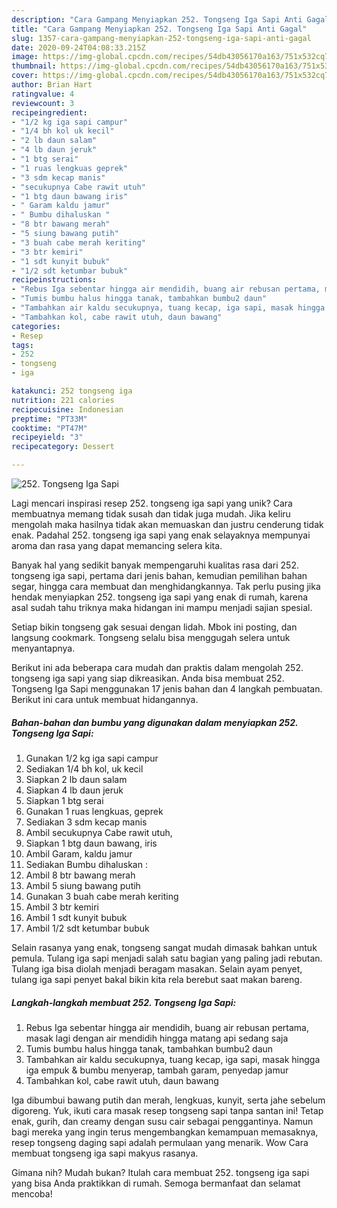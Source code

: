 ```yaml
---
description: "Cara Gampang Menyiapkan 252. Tongseng Iga Sapi Anti Gagal"
title: "Cara Gampang Menyiapkan 252. Tongseng Iga Sapi Anti Gagal"
slug: 1357-cara-gampang-menyiapkan-252-tongseng-iga-sapi-anti-gagal
date: 2020-09-24T04:08:33.215Z
image: https://img-global.cpcdn.com/recipes/54db43056170a163/751x532cq70/252-tongseng-iga-sapi-foto-resep-utama.jpg
thumbnail: https://img-global.cpcdn.com/recipes/54db43056170a163/751x532cq70/252-tongseng-iga-sapi-foto-resep-utama.jpg
cover: https://img-global.cpcdn.com/recipes/54db43056170a163/751x532cq70/252-tongseng-iga-sapi-foto-resep-utama.jpg
author: Brian Hart
ratingvalue: 4
reviewcount: 3
recipeingredient:
- "1/2 kg iga sapi campur"
- "1/4 bh kol uk kecil"
- "2 lb daun salam"
- "4 lb daun jeruk"
- "1 btg serai"
- "1 ruas lengkuas geprek"
- "3 sdm kecap manis"
- "secukupnya Cabe rawit utuh"
- "1 btg daun bawang iris"
- " Garam kaldu jamur"
- " Bumbu dihaluskan "
- "8 btr bawang merah"
- "5 siung bawang putih"
- "3 buah cabe merah keriting"
- "3 btr kemiri"
- "1 sdt kunyit bubuk"
- "1/2 sdt ketumbar bubuk"
recipeinstructions:
- "Rebus Iga sebentar hingga air mendidih, buang air rebusan pertama, masak lagi dengan air mendidih hingga matang api sedang saja"
- "Tumis bumbu halus hingga tanak, tambahkan bumbu2 daun"
- "Tambahkan air kaldu secukupnya, tuang kecap, iga sapi, masak hingga iga empuk &amp; bumbu menyerap, tambah garam, penyedap jamur"
- "Tambahkan kol, cabe rawit utuh, daun bawang"
categories:
- Resep
tags:
- 252
- tongseng
- iga

katakunci: 252 tongseng iga 
nutrition: 221 calories
recipecuisine: Indonesian
preptime: "PT33M"
cooktime: "PT47M"
recipeyield: "3"
recipecategory: Dessert

---
```



![252. Tongseng Iga Sapi](https://img-global.cpcdn.com/recipes/54db43056170a163/751x532cq70/252-tongseng-iga-sapi-foto-resep-utama.jpg)

Lagi mencari inspirasi resep 252. tongseng iga sapi yang unik? Cara membuatnya memang tidak susah dan tidak juga mudah. Jika keliru mengolah maka hasilnya tidak akan memuaskan dan justru cenderung tidak enak. Padahal 252. tongseng iga sapi yang enak selayaknya mempunyai aroma dan rasa yang dapat memancing selera kita.

Banyak hal yang sedikit banyak mempengaruhi kualitas rasa dari 252. tongseng iga sapi, pertama dari jenis bahan, kemudian pemilihan bahan segar, hingga cara membuat dan menghidangkannya. Tak perlu pusing jika hendak menyiapkan 252. tongseng iga sapi yang enak di rumah, karena asal sudah tahu triknya maka hidangan ini mampu menjadi sajian spesial.

Setiap bikin tongseng gak sesuai dengan lidah. Mbok ini posting, dan langsung cookmark. Tongseng selalu bisa menggugah selera untuk menyantapnya.


Berikut ini ada beberapa cara mudah dan praktis dalam mengolah 252. tongseng iga sapi yang siap dikreasikan. Anda bisa membuat 252. Tongseng Iga Sapi menggunakan 17 jenis bahan dan 4 langkah pembuatan. Berikut ini cara untuk membuat hidangannya.

<!--inarticleads1-->

##### Bahan-bahan dan bumbu yang digunakan dalam menyiapkan 252. Tongseng Iga Sapi:

1. Gunakan 1/2 kg iga sapi campur
1. Sediakan 1/4 bh kol, uk kecil
1. Siapkan 2 lb daun salam
1. Siapkan 4 lb daun jeruk
1. Siapkan 1 btg serai
1. Gunakan 1 ruas lengkuas, geprek
1. Sediakan 3 sdm kecap manis
1. Ambil secukupnya Cabe rawit utuh,
1. Siapkan 1 btg daun bawang, iris
1. Ambil  Garam, kaldu jamur
1. Sediakan  Bumbu dihaluskan :
1. Ambil 8 btr bawang merah
1. Ambil 5 siung bawang putih
1. Gunakan 3 buah cabe merah keriting
1. Ambil 3 btr kemiri
1. Ambil 1 sdt kunyit bubuk
1. Ambil 1/2 sdt ketumbar bubuk


Selain rasanya yang enak, tongseng sangat mudah dimasak bahkan untuk pemula. Tulang iga sapi menjadi salah satu bagian yang paling jadi rebutan. Tulang iga bisa diolah menjadi beragam masakan. Selain ayam penyet, tulang iga sapi penyet bakal bikin kita rela berebut saat makan bareng. 

<!--inarticleads2-->

##### Langkah-langkah membuat 252. Tongseng Iga Sapi:

1. Rebus Iga sebentar hingga air mendidih, buang air rebusan pertama, masak lagi dengan air mendidih hingga matang api sedang saja
1. Tumis bumbu halus hingga tanak, tambahkan bumbu2 daun
1. Tambahkan air kaldu secukupnya, tuang kecap, iga sapi, masak hingga iga empuk &amp; bumbu menyerap, tambah garam, penyedap jamur
1. Tambahkan kol, cabe rawit utuh, daun bawang


Iga dibumbui bawang putih dan merah, lengkuas, kunyit, serta jahe sebelum digoreng. Yuk, ikuti cara masak resep tongseng sapi tanpa santan ini! Tetap enak, gurih, dan creamy dengan susu cair sebagai penggantinya. Namun bagi mereka yang ingin terus mengembangkan kemampuan memasaknya, resep tongseng daging sapi adalah permulaan yang menarik. Wow Cara membuat tongseng iga sapi makyus rasanya. 

Gimana nih? Mudah bukan? Itulah cara membuat 252. tongseng iga sapi yang bisa Anda praktikkan di rumah. Semoga bermanfaat dan selamat mencoba!
